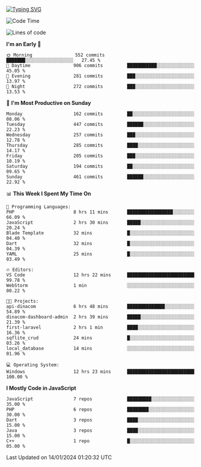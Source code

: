 [![Typing SVG](https://readme-typing-svg.herokuapp.com?font=Fira+Code&pause=1000&color=F7F7F7&random=false&width=435&lines=Hi+%F0%9F%91%8B%2C+I'm+Rafiu+Sidqi;I+Love+React+%F0%9F%98%8D)](https://git.io/typing-svg)
<!--START_SECTION:waka-->
![Code Time](http://img.shields.io/badge/Code%20Time-78%20hrs%2037%20mins-blue)

![Lines of code](https://img.shields.io/badge/From%20Hello%20World%20I%27ve%20Written-507.1%20thousand%20lines%20of%20code-blue)

**I'm an Early 🐤** 

```text
🌞 Morning                552 commits         ███████░░░░░░░░░░░░░░░░░░   27.45 % 
🌆 Daytime                906 commits         ███████████░░░░░░░░░░░░░░   45.05 % 
🌃 Evening                281 commits         ███░░░░░░░░░░░░░░░░░░░░░░   13.97 % 
🌙 Night                  272 commits         ███░░░░░░░░░░░░░░░░░░░░░░   13.53 % 
```
📅 **I'm Most Productive on Sunday** 

```text
Monday                   162 commits         ██░░░░░░░░░░░░░░░░░░░░░░░   08.06 % 
Tuesday                  447 commits         ██████░░░░░░░░░░░░░░░░░░░   22.23 % 
Wednesday                257 commits         ███░░░░░░░░░░░░░░░░░░░░░░   12.78 % 
Thursday                 285 commits         ████░░░░░░░░░░░░░░░░░░░░░   14.17 % 
Friday                   205 commits         ███░░░░░░░░░░░░░░░░░░░░░░   10.19 % 
Saturday                 194 commits         ██░░░░░░░░░░░░░░░░░░░░░░░   09.65 % 
Sunday                   461 commits         ██████░░░░░░░░░░░░░░░░░░░   22.92 % 
```


📊 **This Week I Spent My Time On** 

```text
💬 Programming Languages: 
PHP                      8 hrs 11 mins       █████████████████░░░░░░░░   66.09 % 
JavaScript               2 hrs 30 mins       █████░░░░░░░░░░░░░░░░░░░░   20.24 % 
Blade Template           32 mins             █░░░░░░░░░░░░░░░░░░░░░░░░   04.40 % 
Dart                     32 mins             █░░░░░░░░░░░░░░░░░░░░░░░░   04.39 % 
YAML                     25 mins             █░░░░░░░░░░░░░░░░░░░░░░░░   03.49 % 

🔥 Editors: 
VS Code                  12 hrs 22 mins      █████████████████████████   99.78 % 
WebStorm                 1 min               ░░░░░░░░░░░░░░░░░░░░░░░░░   00.22 % 

🐱‍💻 Projects: 
api-dinacom              6 hrs 48 mins       ██████████████░░░░░░░░░░░   54.89 % 
dinacom-dashboard-admin  2 hrs 39 mins       █████░░░░░░░░░░░░░░░░░░░░   21.39 % 
first-laravel            2 hrs 1 min         ████░░░░░░░░░░░░░░░░░░░░░   16.36 % 
sqflite_crud             24 mins             █░░░░░░░░░░░░░░░░░░░░░░░░   03.26 % 
local_database           14 mins             ░░░░░░░░░░░░░░░░░░░░░░░░░   01.96 % 

💻 Operating System: 
Windows                  12 hrs 23 mins      █████████████████████████   100.00 % 
```

**I Mostly Code in JavaScript** 

```text
JavaScript               7 repos             █████████░░░░░░░░░░░░░░░░   35.00 % 
PHP                      6 repos             ████████░░░░░░░░░░░░░░░░░   30.00 % 
Dart                     3 repos             ████░░░░░░░░░░░░░░░░░░░░░   15.00 % 
Java                     3 repos             ████░░░░░░░░░░░░░░░░░░░░░   15.00 % 
C++                      1 repo              █░░░░░░░░░░░░░░░░░░░░░░░░   05.00 % 
```




 Last Updated on 14/01/2024 01:20:32 UTC
<!--END_SECTION:waka-->
